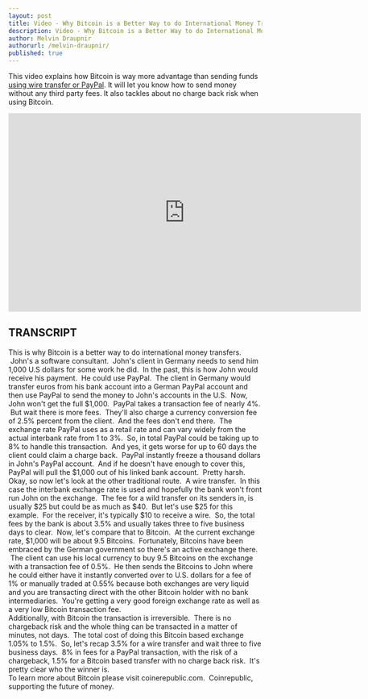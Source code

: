 ```yaml
---
layout: post
title: Video - Why Bitcoin is a Better Way to do International Money Transfers
description: Video - Why Bitcoin is a Better Way to do International Money Transfers
author: Melvin Draupnir
authorurl: /melvin-draupnir/
published: true
---
```


<p>This video explains how Bitcoin is way more advantage than sending funds <a href="/buy-bitcoin-with-paypal/">using wire transfer or PayPal</a>. It will let you know how to send money without any third party fees. It also tackles about no charge back risk when using Bitcoin.</p>

<center><iframe width="700" height="394" src="https://www.youtube.com/embed/dhh_4NXaYZw" frameborder="0" allowfullscreen></iframe></center>

<h2>TRANSCRIPT</h2>
<div dir="ltr" style="text-align: left;" trbidi="on">
This is why Bitcoin is a better way to do international money transfers. &nbsp;John's a software consultant. &nbsp;John's client in Germany needs to send him 1,000 U.S dollars for some work he did. &nbsp;In the past, this is how John would receive his payment. &nbsp;He could use PayPal. &nbsp;The client in Germany would transfer euros from his bank account into a German PayPal account and then use PayPal to send the money to John's accounts in the U.S. &nbsp;Now, John won't get the full $1,000. &nbsp;PayPal takes a transaction fee of nearly 4%. &nbsp;But wait there is more fees. &nbsp;They'll also charge a currency conversion fee of 2.5% percent from the client. &nbsp;And the fees don't end there. &nbsp;The exchange rate PayPal uses as a retail rate and can vary widely from the actual interbank rate from 1 to 3%. &nbsp;So, in total PayPal could be taking up to 8% to handle this transaction. &nbsp;And yes, it gets worse for up to 60 days the client could claim a charge back. &nbsp;PayPal instantly freeze a thousand dollars in John's PayPal account. &nbsp;And if he doesn't have enough to cover this, PayPal will pull the $1,000 out of his linked bank account. &nbsp;Pretty harsh.<br />
Okay, so now let's look at the other traditional route. &nbsp;A wire transfer. &nbsp;In this case the interbank exchange rate is used and hopefully the bank won't front run John on the exchange. &nbsp;The fee for a wild transfer on its senders in, is usually $25 but could be as much as $40. &nbsp;But let's use $25 for this example. &nbsp;For the receiver, it's typically $10 to receive a wire. &nbsp;So, the total fees by the bank is about 3.5% and usually takes three to five business days to clear. &nbsp;Now, let's compare that to Bitcoin. &nbsp;At the current exchange rate, $1,000 will be about 9.5 Bitcoins. &nbsp;Fortunately, Bitcoins have been embraced by the German government so there's an active exchange there. &nbsp;The client can use his local currency to buy 9.5 Bitcoins on the exchange with a transaction fee of 0.5%. &nbsp;He then sends the Bitcoins to John where he could either have it instantly converted over to U.S. dollars for a fee of 1% or manually traded at 0.55% because both exchanges are very liquid and you are transacting direct with the other Bitcoin holder with no bank intermediaries. &nbsp;You're getting a very good foreign exchange rate as well as a very low Bitcoin transaction fee.<br />
Additionally, with Bitcoin the transaction is irreversible. &nbsp;There is no chargeback risk and the whole thing can be transacted in a matter of minutes, not days. &nbsp;The total cost of doing this Bitcoin based exchange 1.05% to 1.5%. &nbsp;So, let's recap 3.5% for a wire transfer and wait three to five business days. &nbsp;8% in fees for a PayPal transaction, with the risk of a chargeback, 1.5% for a Bitcoin based transfer with no charge back risk. &nbsp;It's pretty clear who the winner is.<br />
To learn more about Bitcoin please visit coinerepublic.com. &nbsp;Coinrepublic, supporting the future of money.</div>

